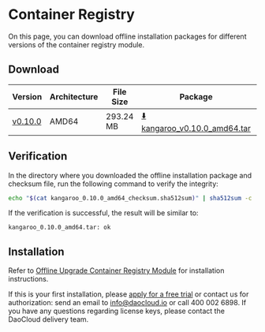 # Container Registry

On this page, you can download offline installation packages for different versions of the container registry module.

## Download

| Version  | Architecture | File Size | Package     | Checksum File      | Update Date |
|----------|--------------|-----------|-------------|--------------------|-------------|
| [v0.10.0](../../kangaroo/intro/release-notes.md) | AMD64        | 293.24 MB | [:arrow_down: kangaroo_v0.10.0_amd64.tar](https://qiniu-download-public.daocloud.io/DaoCloud_Enterprise/kangaroo_0.10.0_amd64.tar) | [:arrow_down: kangaroo_0.10.0_amd64_checksum.sha512sum](https://qiniu-download-public.daocloud.io/DaoCloud_Enterprise/kangaroo_0.10.0_amd64_checksum.sha512sum) | 2023-8-22   |

## Verification

In the directory where you downloaded the offline installation package and checksum file,
run the following command to verify the integrity:

```sh
echo "$(cat kangaroo_0.10.0_amd64_checksum.sha512sum)" | sha512sum -c
```

If the verification is successful, the result will be similar to:

```none
kangaroo_0.10.0_amd64.tar: ok
```

## Installation

Refer to [Offline Upgrade Container Registry Module](../../kangaroo/intro/upgrade.md) for installation instructions.

If this is your first installation, please [apply for a free trial](../../dce/license0.md)
or contact us for authorization: send an email to info@daocloud.io or call 400 002 6898.
If you have any questions regarding license keys, please contact the DaoCloud delivery team.
